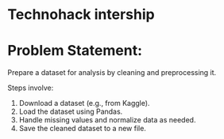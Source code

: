 # Technohack intership
<h1>Problem Statement:</h1>
Prepare a dataset for analysis by cleaning and preprocessing it.

Steps involve:
1. Download a dataset (e.g., from Kaggle).
2. Load the dataset using Pandas.
3. Handle missing values and normalize data as needed.
4. Save the cleaned dataset to a new file.
